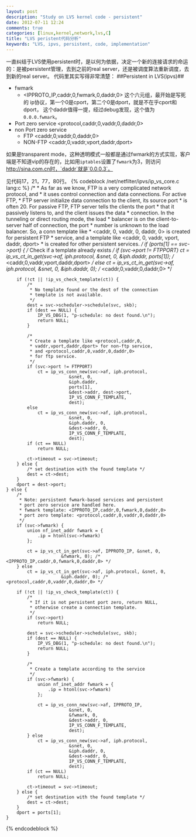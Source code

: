 ```yaml
---
layout: post
description: "Study on LVS kernel code - persistent"
date: 2012-07-11 12:24
comments: true
categories: [linux,kernel,network,lvs,C]
title: "LVS peristent代码分析"
keywords: "LVS, ipvs, persistent, code, implementation"
---
```

一直纠结于LVS使用persistent时，是以何为依据，决定一个新的连接请求的命运的：是被persistent管理，去到之前的real server，还是被调度算法重新调度，去到新的real server。
代码里其实写得非常清楚：
##Persistent in LVS(ipvs)##
 * fwmark
   - <IPPROTO_IP,caddr,0,fwmark,0,daddr,0> 这个六元组，最开始是写死的
     ip协议，第一个0是cport，第二个0是dport，就是不在乎cport和dport，
     这个daddr值得一提，经过debug发现，这个值为`0.0.0.fwmark`。
 * Port zero service <protocol,caddr,0,vaddr,0,daddr,0>
 * non Port zero service
   - FTP <caddr,0,vaddr,0,daddr,0>
   - NON-FTP <caddr,0,vaddr,vport,daddr,dport>
<!-- more -->    
如果是transparent mode，这种透明模式一般都是通过fwmark的方式实现，客户
端是不知道vip的存在的，比如用`iptables`设置了`fwmark`为3，则访问
http://sina.com.cn时，`daddr`就是`0.0.0.3`。

见代码17，21，77，80行。
{% codeblock /net/netfilter/ipvs/ip_vs_core.c lang:c %}
    /*
	 * As far as we know, FTP is a very complicated network protocol, and
	 * it uses control connection and data connections. For active FTP,
	 * FTP server initialize data connection to the client, its source port
	 * is often 20. For passive FTP, FTP server tells the clients the port
	 * that it passively listens to,  and the client issues the data
	 * connection. In the tunneling or direct routing mode, the load
	 * balancer is on the client-to-server half of connection, the port
	 * number is unknown to the load balancer. So, a conn template like
	 * <caddr, 0, vaddr, 0, daddr, 0> is created for persistent FTP
	 * service, and a template like <caddr, 0, vaddr, vport, daddr, dport>
	 * is created for other persistent services.
	 */
	if (ports[1] == svc->port) {
		/* Check if a template already exists */
		if (svc->port != FTPPORT)
			ct = ip_vs_ct_in_get(svc->af, iph.protocol, &snet, 0,
					     &iph.daddr, ports[1]); /* <caddr,0,vaddr,vport,daddr,dport> */
		else
			ct = ip_vs_ct_in_get(svc->af, iph.protocol, &snet, 0,
					     &iph.daddr, 0);        /* <caddr,0,vaddr,0,daddr,0> */

		if (!ct || !ip_vs_check_template(ct)) {
			/*
			 * No template found or the dest of the connection
			 * template is not available.
			 */
			dest = svc->scheduler->schedule(svc, skb);
			if (dest == NULL) {
				IP_VS_DBG(1, "p-schedule: no dest found.\n");
				return NULL;
			}

			/*
			 * Create a template like <protocol,caddr,0,
			 * vaddr,vport,daddr,dport> for non-ftp service,
			 * and <protocol,caddr,0,vaddr,0,daddr,0>
			 * for ftp service.
			 */
			if (svc->port != FTPPORT)
				ct = ip_vs_conn_new(svc->af, iph.protocol,
						    &snet, 0,
						    &iph.daddr,
						    ports[1],
						    &dest->addr, dest->port,
						    IP_VS_CONN_F_TEMPLATE,
						    dest);
			else
				ct = ip_vs_conn_new(svc->af, iph.protocol,
						    &snet, 0,
						    &iph.daddr, 0,
						    &dest->addr, 0,
						    IP_VS_CONN_F_TEMPLATE,
						    dest);
			if (ct == NULL)
				return NULL;

			ct->timeout = svc->timeout;
		} else {
			/* set destination with the found template */
			dest = ct->dest;
		}
		dport = dest->port;
	} else {
		/*
		 * Note: persistent fwmark-based services and persistent
		 * port zero service are handled here.
		 * fwmark template: <IPPROTO_IP,caddr,0,fwmark,0,daddr,0>
		 * port zero template: <protocol,caddr,0,vaddr,0,daddr,0>
		 */
		if (svc->fwmark) {
			union nf_inet_addr fwmark = {
				.ip = htonl(svc->fwmark)
			};

			ct = ip_vs_ct_in_get(svc->af, IPPROTO_IP, &snet, 0,
					     &fwmark, 0); /* <IPPROTO_IP,caddr,0,fwmark,0,daddr,0> */
		} else
			ct = ip_vs_ct_in_get(svc->af, iph.protocol, &snet, 0,
					     &iph.daddr, 0); /* <protocol,caddr,0,vaddr,0,daddr,0> */

		if (!ct || !ip_vs_check_template(ct)) {
			/*
			 * If it is not persistent port zero, return NULL,
			 * otherwise create a connection template.
			 */
			if (svc->port)
				return NULL;

			dest = svc->scheduler->schedule(svc, skb);
			if (dest == NULL) {
				IP_VS_DBG(1, "p-schedule: no dest found.\n");
				return NULL;
			}

			/*
			 * Create a template according to the service
			 */
			if (svc->fwmark) {
				union nf_inet_addr fwmark = {
					.ip = htonl(svc->fwmark)
				};

				ct = ip_vs_conn_new(svc->af, IPPROTO_IP,
						    &snet, 0,
						    &fwmark, 0,
						    &dest->addr, 0,
						    IP_VS_CONN_F_TEMPLATE,
						    dest);
			} else
				ct = ip_vs_conn_new(svc->af, iph.protocol,
						    &snet, 0,
						    &iph.daddr, 0,
						    &dest->addr, 0,
						    IP_VS_CONN_F_TEMPLATE,
						    dest);
			if (ct == NULL)
				return NULL;

			ct->timeout = svc->timeout;
		} else {
			/* set destination with the found template */
			dest = ct->dest;
		}
		dport = ports[1];
	}
{% endcodeblock %}
